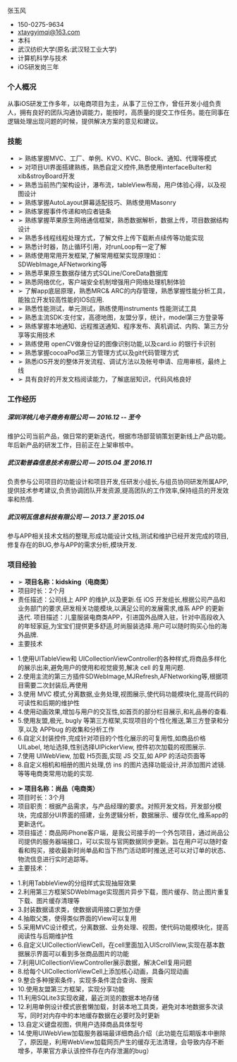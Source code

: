 张玉风

* 150-0275-9634
* xtaygyimqi@163.com
* 本科
* 武汉纺织大学(原名:武汉轻工业大学)
* 计算机科学与技术
* iOS研发岗三年
### 个人概况
从事iOS研发工作多年，以电商项目为主，从事了三份工作，曾任开发小组负责人，拥有良好的团队沟通协调能力，能按时，高质量的提交工作任务。能在同事在逻辑处理出现问题的时候，提供解决方案的意见和建议。

### 技能
* ➢ 熟练掌握MVC、工厂、单例、KVO、KVC、Block、通知、代理等模式
* ➢	对项目UI界面搭建熟练，熟悉自定义控件,熟悉使用interfaceBulter和xib&stroyBoard开发
* ➢	熟悉当前热门架构设计，瀑布流，tableView布局，用户体验心得，以及视图设计
* ➢	熟练掌握AutoLayout屏幕适配技巧、熟练使用Masonry
* ➢	熟练掌握事件传递和响应者链条
* ➢	熟练掌握苹果原生网络通信框架，熟悉数据解析，数据上传，项目数据结构设计
* ➢	熟悉多线程线程处理方式，了解文件上传下载断点续传等功能实现
* ➢	熟悉计时器，防止循环引用，对runLoop有一定了解 
* ➢	熟练使用常用开发框架,了解常用框架实现原理如：SDWebImage,AFNetworking等
* ➢	熟悉苹果原生数据存储方式SQLine/CoreData数据库
* ➢	熟悉网络优化，客户端安全机制增强用户网络处理机制体验
* ➢	了解app底层原理，熟悉MRC& ARC的内存管理，熟悉掌握性能分析工具，能独立开发较高性能的IOS应用.
* ➢	熟悉性能测试，单元测试，熟练使用instruments 性能测试工具
* ➢	熟悉主流SDK:支付宝，高德地图，友盟分享，统计，model第三方登录等
* ➢	熟练掌握本地通知、远程推送通知、程序发布、真机调试、内购、第三方分享等实用技术
* ➢ 熟练使用 openCV做身份证的图像识别功能,以及card.io 的银行卡识别
* ➢	熟悉掌握cocoaPod第三方管理方式以及git代码管理方式
* ➢	熟悉iOS开发的整体开发流程、调试方法以及帐号申请、应用审核，最终上线
* ➢	具有良好的开发文档阅读能力，了解底层知识，代码风格良好

### 工作经历

##### 深圳洋桃儿电子商务有限公司 — 2016.12 -- 至今
维护公司当前产品，做日常的更新迭代，根据市场部营销策划更新线上产品功能。年后新产品的研发工作，目前正在上架审核中。
##### 武汉勒普森信息技术有限公司 — 2015.04 至 2016.11
负责参与公司项目的功能设计和项目开发,任研发小组长,与组员协同研发所属APP,提供技术参考建议,负责协调团队开发资源,提高团队的工作效率,保持组员的开发效率和热情.
##### 武汉明瓦信息科技有限公司 — 2013.7 至  2015.04
参与APP相关技术文档的整理,形成功能设计文档,测试和维护已经开发完成的项目,修复存在的BUG,参与APP的需求分析,模块开发.
### 项目经验
* ➢	**项目名称：kidsking（电商类）**                   
* 项目时长：2个月
* 责任描述：公司线上 APP 的维护,以及更新.任 iOS 开发组长,根据公司产品和业务部门的要求,研发相关功能模块,以满足公司的发展需求,维系 APP 的更新迭代.
项目描述：儿童服装电商类APP，引进国外品牌入驻，针对中高段收入的年轻家庭,为宝宝们提供更多舒适,时尚服装选择.用户可以随时购买心怡的海外品牌.
* 主要技术
 - 1.使用UITableView和 UICollectionViewController的各种样式,将商品多样化的展示出来,避免用户的使用和视觉疲劳,解决 cell 的复用问题.
 - 2.使用主流的第三方插件SDWebImage,MJRefresh,AFNetworking等,根据项目需要二次封装后,再使用
 - 3.使用 MVC 模式,分离数据,业务处理,视图展示,使代码功能模块化,提高代码的可读性和后期的维护性
 - 4.使用动画效果,增加与用户的交互性,如首页的部分栏目展示,和礼品券的查看.
 - 5.使用友盟,极光, bugly 等第三方框架,实现项目的个性化推送,第三方登录和分享,以及 APPbug 的收集和分析工作
 - 6.自定义封装控件,完成针对项目的个性化展示的可复用性,如商品价格 UILabel, 地址选择,性别选择UIPickerView, 控件初次加载的视图展示.
 - 7.使用 UIWebView, 加载 H5页面,实现 JS 交互,如 APP 的活动页面等
 - 8.自定义相机和相册的图片处理,仿 ins 的图片选择功能设计,并添加图片滤镜.
等等电商类常用功能的实现.

* **➢	项目名称：尚品（电商类）**  	 
*  项目时长：3个月 
* 项目职责：根据产品需求，与产品经理的要求。对照开发文档，开发部分模块，完成部分UI界面的搭建，业务逻辑分析，数据展示、缓存优化,维系app的更新迭代。
* 项目描述：商品网iPhone客户端，是我公司接手的一个外包项目，通过尚品公司提供的服务器端接口，可以实现与官网数据同步更新。旨在用户可以随时查看和购买，接收最新时尚单品和当下热门活动即时推送,还可以对订单的状态、物流信息进行实时追踪等。
* 主要技术：
 - 1.利用TabbleView的分组样式实现抽屉效果
 - 2.利用第三方框架SDWebImage实现图片异步下载，图片缓存、防止图片重复下载、图片缓存清理等
 - 3.封装数据请求类，使数据调用接口更加方便
 - 4.抽取父类，使得类似界面的View可以复用
 - 5.采用MVC设计模式，分离数据、业务处理、视图，使代码功能模块化，提高阅读性与后期维护性
 - 6.自定义UICollectionViewCell，在cell里面加入UIScrollView,实现在基本数据展示界面可以看到多张商品图片的功能
 - 7.利用UICollectionViewController展示数据，解决Cell复用问题
 - 8.给每个UICollectionViewCell上添加核心动画，具备闪现动画
 - 9.整合多种搜索条件，实现多条件混合查询、搜索
 - 10.使用友盟第三方框架，实现分享功能
 - 11.利用SQLite3实现收藏，最近浏览的数据本地存储
 - 12.利用单例设计模式嵌套懒加载，封装本地工具类，避免对本地数据多次读写，同时对内存中的本地缓存数据在必要时及时更新
 - 13.自定义键盘视图，供用户选择商品具体型号
 - 14.使用UIWebView加载服务器端最详细商品介绍（此功能在后期版本中删除了，原因是，利用WebView加载网页产生的缓存无法清理，会导致内存不断增多，苹果官方承认该控件存在内存泄漏的bug）


